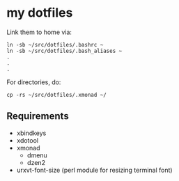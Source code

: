 # my dotfiles

Link them to home via:
```
ln -sb ~/src/dotfiles/.bashrc ~
ln -sb ~/src/dotfiles/.bash_aliases ~
.
.
.
```

For directories, do:
```
cp -rs ~/src/dotfiles/.xmonad ~/
```

## Requirements

- xbindkeys
- xdotool
- xmonad
  - dmenu
  - dzen2
- urxvt-font-size (perl module for resizing terminal font)
